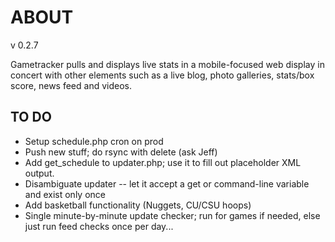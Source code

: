 # ABOUT #

v 0.2.7

Gametracker pulls and displays live stats in a mobile-focused web display in concert with other elements such as a live blog, photo galleries, stats/box score, news feed and videos.

## TO DO ##

* Setup schedule.php cron on prod
* Push new stuff; do rsync with delete (ask Jeff)
* Add get_schedule to updater.php; use it to fill out placeholder XML output.
* Disambiguate updater -- let it accept a get or command-line variable and exist only once
* Add basketball functionality (Nuggets, CU/CSU hoops)
* Single minute-by-minute update checker; run for games if needed, else just run feed checks once per day...
